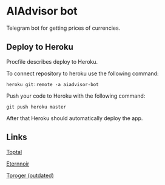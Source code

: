 # AIAdvisor bot

Telegram bot for getting prices of currencies.

## Deploy to Heroku

Procfile describes deploy to Heroku.

To connect repository to heroku use the following command:

```
heroku git:remote -a aiadvisor-bot
```

Push your code to Heroku with the following command:

```
git push heroku master
```

After that Heroku should automatically deploy the app.

## Links

[Toptal](https://www.toptal.com/python/telegram-bot-tutorial-python)

[Eternnoir](https://github.com/eternnoir/pyTelegramBotAPI/tree/master/examples)

[Tproger (outdated)](https://tproger.ru/translations/telegram-bot-create-and-deploy/)